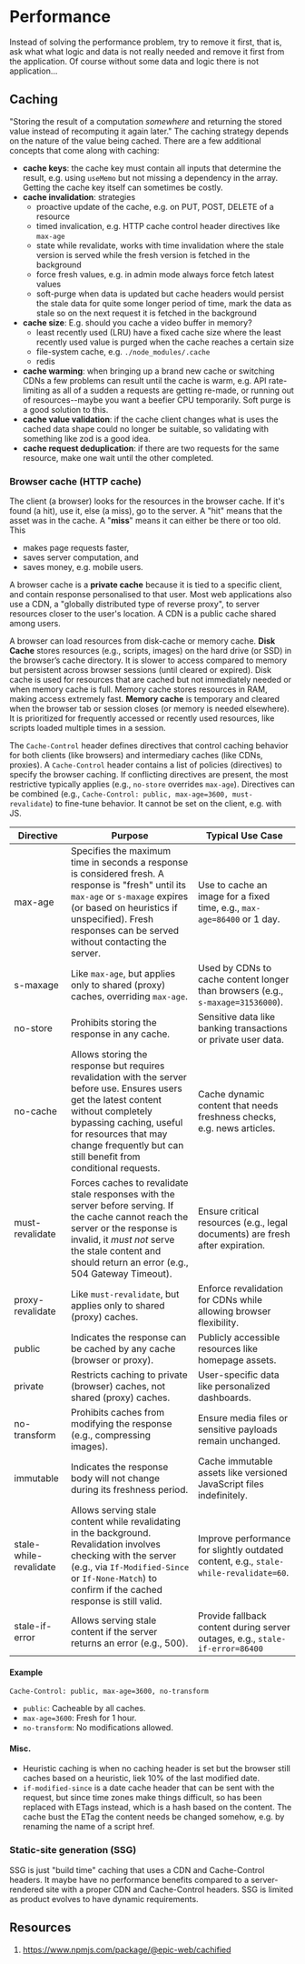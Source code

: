# Performance

Instead of solving the performance problem, try to remove it first, that is, ask what what logic and data is not really needed and remove it first from the application. Of course without some data and logic there is not application...

## Caching

"Storing the result of a computation _somewhere_ and returning the stored value instead of recomputing it again later." The caching strategy depends on the nature of the value being cached. There are a few additional concepts that come along with caching:

- **cache keys**: the cache key must contain all inputs that determine the result, e.g. using `useMemo` but not missing a dependency in the array. Getting the cache key itself can sometimes be costly.
- **cache invalidation**: strategies
  - proactive update of the cache, e.g. on PUT, POST, DELETE of a resource
  - timed invalication, e.g. HTTP cache control header directives like `max-age`
  - state while revalidate, works with time invalidation where the stale version is served while the fresh version is fetched in the background
  - force fresh values, e.g. in admin mode always force fetch latest values
  - soft-purge when data is updated but cache headers would persist the stale data for quite some longer period of time, mark the data as stale so on the next request it is fetched in the background
- **cache size**: E.g. should you cache a video buffer in memory?
  - least recently used (LRU) have a fixed cache size where the least recently used value is purged when the cache reaches a certain size
  - file-system cache, e.g. `./node_modules/.cache`
  - redis
- **cache warming**: when bringing up a brand new cache or switching CDNs a few problems can result until the cache is warm, e.g. API rate-limiting as all of a sudden a requests are getting re-made, or running out of resources--maybe you want a beefier CPU temporarily. Soft purge is a good solution to this.
- **cache value validation**: if the cache client changes what is uses the cached data shape could no longer be suitable, so validating with something like zod is a good idea.
- **cache request deduplication**: if there are two requests for the same resource, make one wait until the other completed.

### Browser cache (HTTP cache)

The client (a browser) looks for the resources in the browser cache. If it's found (a hit), use it, else (a miss), go to the server. A "hit" means that the asset was in the cache. A "**miss**" means it can either be there or too old. This

- makes page requests faster,
- saves server computation, and
- saves money, e.g. mobile users.

A browser cache is a **private cache** because it is tied to a specific client, and contain response personalised to that user. Most web applications also use a CDN, a "globally distributed type of reverse proxy", to server resources closer to the user's location. A CDN is a public cache shared among users.

A browser can load resources from disk-cache or memory cache. **Disk Cache** stores resources (e.g., scripts, images) on the hard drive (or SSD) in the browser’s cache directory. It is slower to access compared to memory but persistent across browser sessions (until cleared or expired).
Disk cache is used for resources that are cached but not immediately needed or when memory cache is full. Memory cache stores resources in RAM, making access extremely fast. **Memory cache** is temporary and cleared when the browser tab or session closes (or memory is needed elsewhere). It is prioritized for frequently accessed or recently used resources, like scripts loaded multiple times in a session.

The `Cache-Control` header defines directives that control caching behavior for both clients (like browsers) and intermediary caches (like CDNs, proxies). A `Cache-Control` header contains a list of policies (directives) to specify the browser caching. If conflicting directives are present, the most restrictive typically applies (e.g., `no-store` overrides `max-age`). Directives can be combined (e.g., `Cache-Control: public, max-age=3600, must-revalidate`) to fine-tune behavior. It cannot be set on the client, e.g. with JS.

| **Directive** | **Purpose** | **Typical Use Case** |
|---------------|-------------|----------------------|
| max-age | Specifies the maximum time in seconds a response is considered fresh. A response is "fresh" until its `max-age` or `s-maxage` expires (or based on heuristics if unspecified). Fresh responses can be served without contacting the server. | Use to cache an image for a fixed time, e.g., `max-age=86400` or 1 day. |
| s-maxage | Like `max-age`, but applies only to shared (proxy) caches, overriding `max-age`. | Used by CDNs to cache content longer than browsers (e.g., `s-maxage=31536000`). |
| no-store | Prohibits storing the response in any cache. | Sensitive data like banking transactions or private user data. |
| no-cache | Allows storing the response but requires revalidation with the server before use. Ensures users get the latest content without completely bypassing caching, useful for resources that may change frequently but can still benefit from conditional requests. | Cache dynamic content that needs freshness checks, e.g. news articles. |
| must-revalidate | Forces caches to revalidate stale responses with the server before serving. If the cache cannot reach the server or the response is invalid, it _must not_ serve the stale content and should return an error (e.g., 504 Gateway Timeout). | Ensure critical resources (e.g., legal documents) are fresh after expiration. |
| proxy-revalidate | Like `must-revalidate`, but applies only to shared (proxy) caches. | Enforce revalidation for CDNs while allowing browser flexibility. |
| public | Indicates the response can be cached by any cache (browser or proxy). | Publicly accessible resources like homepage assets. |
| private | Restricts caching to private (browser) caches, not shared (proxy) caches. | User-specific data like personalized dashboards. |
| no-transform | Prohibits caches from modifying the response (e.g., compressing images). | Ensure media files or sensitive payloads remain unchanged. |
| immutable | Indicates the response body will not change during its freshness period. | Cache immutable assets like versioned JavaScript files indefinitely. |
| stale-while-revalidate | Allows serving stale content while revalidating in the background. Revalidation involves checking with the server (e.g., via `If-Modified-Since` or `If-None-Match`) to confirm if the cached response is still valid. | Improve performance for slightly outdated content, e.g., `stale-while-revalidate=60`. |
| stale-if-error | Allows serving stale content if the server returns an error (e.g., 500). | Provide fallback content during server outages, e.g., `stale-if-error=86400` |

#### Example

```http
Cache-Control: public, max-age=3600, no-transform
```

- `public`: Cacheable by all caches.
- `max-age=3600`: Fresh for 1 hour.
- `no-transform`: No modifications allowed.

#### Misc.

- Heuristic caching is when no caching header is set but the browser still caches based on a heuristic, liek 10% of the last modified date.
- `if-modified-since` is a date cache header that can be sent with the request, but since time zones make things difficult, so has been replaced with ETags instead, which is a hash based on the content. The cache bust the ETag the content needs be changed somehow, e.g. by renaming the name of a script href.

### Static-site generation (SSG)

SSG is just "build time" caching that uses a CDN and Cache-Control headers. It maybe have no performance benefits compared to a server-rendered site with a proper CDN and Cache-Control headers. SSG is limited as product evolves to have dynamic requirements.

## Resources

1. <https://www.npmjs.com/package/@epic-web/cachified>